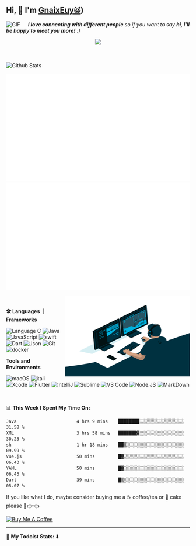 ## Hi, 👋  I'm <a href="https://blog.GnaixEuy.cn" target="_blank">GnaixEuy<sup><a href="tencent://message/?uin=1259409073&Site=&Menu=yes" title="pronounce">`🐱`</a></sup>)</a> 

<img align="left" alt="GIF" src="https://media.giphy.com/media/LnQjpWaON8nhr21vNW/giphy.gif" width="60" title="Say HI"> <em><b>I love connecting with different people</b> so if you want to say <b>hi, I'll be happy to meet you more!</b> :)</em>


<p align="center">
  <a href="https://count.getloli.com/"><img src="https://count.getloli.com/get/@:GnaixEuy"></a>
  </p>
</p>

<br>

![Github Stats](https://github-readme-stats.vercel.app/api?username=GnaixEuy&bg_color=30,e96443,904e95&title_color=fff&text_color=fff)

![GnaixEuy Overview](https://raw.githubusercontent.com/GnaixEuy/github-stats-transparent/output/generated/overview.svg)
![GnaixEuy Language](https://raw.githubusercontent.com/GnaixEuy/github-stats-transparent/output/generated/languages.svg)



<img align="right" alt="GIF" src="https://github.com/GnaixEuy/GnaixEuy/blob/main/README.assets/code.gif?raw=true" width="343" height="220" title="Do what you like, and do it best!"> &nbsp;&nbsp;&nbsp;&nbsp;



**🛠  Languages ｜ Frameworks**

![Language C](https://img.shields.io/badge/-LanguageC-blue?style=plastic&logo=C)
![Java](https://img.shields.io/badge/-Java-3f4441?style=plastic&logo=Java)
![JavaScript](https://img.shields.io/badge/-JavaScript-black?style=plastic&logo=javascript)
![swift](https://img.shields.io/badge/-Swift-black?style=plastic&logo=Swift&color=black)
![Dart](https://img.shields.io/badge/-Dart-0175C2?style=plastic&logo=Dart)
![Json](https://img.shields.io/badge/-JSON-green?style=plastic&logo=JSON)
![Git](https://img.shields.io/badge/-Git-black?style=plastic&logo=git)
![docker](https://img.shields.io/badge/-docker-8fcfd1?style=plastic&&logo=docker)

**Tools and Environments**

![macOS](https://img.shields.io/badge/-macOS-gray?style=plastic&logo=macOS)
![kali](https://img.shields.io/badge/-kalilinux-white?style=plastic&logo=kali-linux)
![Xcode](https://img.shields.io/badge/-Xcode-40E0D0?style=plastic&logo=Xcode)
![Flutter](https://img.shields.io/badge/-Flutter-02569B?style=plastic&logo=Flutter)
![IntelliJ](https://img.shields.io/badge/-IntelliJ_全家桶-4169E1?style=plastic&logo=IntelliJIdea)
![Sublime](https://img.shields.io/badge/-Sublime-gray?style=plastic&logo=sublimetext)
![VS Code](https://img.shields.io/badge/-VS%20Code-00BFFF?style=plastic&logo=visual-studio-code)
![Node.JS](https://img.shields.io/badge/-Node.JS-black?style=plastic&logo=Node.js) 
![MarkDown](https://img.shields.io/badge/-MarkDown-E10098?style=plastic&logo=MarkDown)

<br>


📊 **This Week I Spent My Time On:**

<!--START_SECTION:waka-->

```text
Java                       4 hrs 9 mins    ████████░░░░░░░░░░░░░░░░░   31.58 %
XML                        3 hrs 58 mins   ███████▓░░░░░░░░░░░░░░░░░   30.23 %
sh                         1 hr 18 mins    ██▒░░░░░░░░░░░░░░░░░░░░░░   09.99 %
Vue.js                     50 mins         █▓░░░░░░░░░░░░░░░░░░░░░░░   06.43 %
YAML                       50 mins         █▓░░░░░░░░░░░░░░░░░░░░░░░   06.43 %
Dart                       39 mins         █▒░░░░░░░░░░░░░░░░░░░░░░░   05.07 %
```

<!--END_SECTION:waka-->

If you like what I do, maybe consider buying me a ☕ coffee/tea or 🍰 cake please 🥺👉👈  

<a href="http://blog.gnaixeuy.cn/wp-content/uploads/2022/04/AliPay.jpg" target="_blank"><img src="https://cdn.buymeacoffee.com/buttons/v2/default-red.png" alt="Buy Me A Coffee" width="150" ></a>

---

🚧 **My Todoist Stats: ⬇️** 

